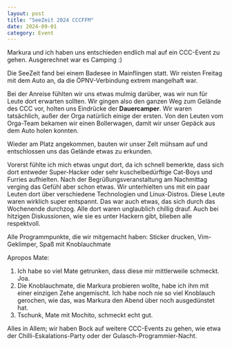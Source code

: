 ```yaml
---
layout: post
title: "SeeZeit 2024 CCCFFM"
date: 2024-09-01
category: Event
---
```


Markura und ich haben uns entschieden endlich mal auf ein CCC-Event zu gehen. Ausgerechnet war es Camping :)

Die SeeZeit fand bei einem Badesee in Mainflingen statt. Wir reisten Freitag mit dem Auto an, da die ÖPNV-Verbindung
extrem mangelhaft war.

Bei der Anreise fühlten wir uns etwas mulmig darüber, was wir nun für Leute dort erwarten sollten. Wir gingen also den
ganzen Weg zum Gelände des CCC vor, holten uns Eindrücke der **Dauercamper**. Wir waren tatsächlich, außer der Orga
natürlich einige der ersten. Von den Leuten vom Orga-Team bekamen wir einen Bollerwagen, damit wir unser Gepäck aus dem
Auto holen konnten.

Wieder am Platz angekommen, bauten wir unser Zelt mühsam auf und entschlossen uns das Gelände etwas zu erkunden.

Vorerst fühlte ich mich etwas ungut dort, da ich schnell bemerkte, dass sich dort entweder Super-Hacker oder sehr
kuschelbedürftige Cat-Boys und Furries aufhielten. Nach der Begrüßungsveranstaltung am Nachmittag verging das Gefühl
aber schon etwas. Wir unterhielten uns mit ein paar Leuten dort über verschiedene Technologien und Linux-Distros. Diese
Leute waren wirklich super entspannt. Das war auch etwas, das sich durch das Wochenende durchzog. Alle dort waren
unglaublich chillig drauf. Auch bei hitzigen Diskussionen, wie sie es unter Hackern gibt, blieben alle respektvoll.

Alle Programmpunkte, die wir mitgemacht haben: Sticker drucken, Vim-Geklimper, Spaß mit Knoblauchmate

Apropos Mate:

1. Ich habe so viel Mate getrunken, dass diese mir mittlerweile schmeckt. Joa.
2. Die Knoblauchmate, die Markura probieren wollte, habe ich ihm mit einer einzigen Zehe angemischt. Ich habe noch nie
   so viel Knoblauch gerochen, wie das, was Markura den Abend über noch ausgedünstet hat.
3. Tschunk, Mate mit Mochito, schmeckt echt gut.

Alles in Allem; wir haben Bock auf weitere CCC-Events zu gehen, wie etwa der Chilli-Eskalations-Party oder der
Gulasch-Programmier-Nacht.